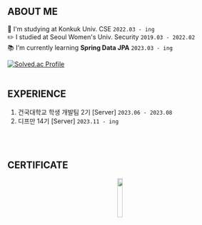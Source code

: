 ## ABOUT ME
🏫 I'm studying at Konkuk Univ. CSE `2022.03 - ing`
<br>
✏️ I studied at Seoul Women's Univ. Security `2019.03 - 2022.02`
<br>
📚 I'm currently learning **Spring Data JPA** `2023.03 - ing`
<br>

[![Solved.ac Profile](http://mazassumnida.wtf/api/v2/generate_badge?boj=dlawotn3)](https://solved.ac/dlawotn3/)
<br><br>

## EXPERIENCE
1. 건국대학교 학생 개발팀 2기 [Server] `2023.06 - 2023.08`
2. 디프만 14기 [Server] `2023.11 - ing`

<br><br>

## CERTIFICATE
<div style="text-align:center;">
  <img src="https://github.com/Ji-soo708/Ji-soo708/assets/69844138/9349fe86-95a8-4b6a-a08e-0fb71b606e60.png" width="15%" height="15%">
</div>

